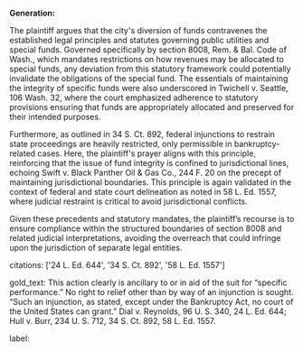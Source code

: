 **Generation:**

The plaintiff argues that the city's diversion of funds contravenes the established legal principles and statutes governing public utilities and special funds. Governed specifically by section 8008, Rem. & Bal. Code of Wash., which mandates restrictions on how revenues may be allocated to special funds, any deviation from this statutory framework could potentially invalidate the obligations of the special fund. The essentials of maintaining the integrity of specific funds were also underscored in Twichell v. Seattle, 106 Wash. 32, where the court emphasized adherence to statutory provisions ensuring that funds are appropriately allocated and preserved for their intended purposes.

Furthermore, as outlined in 34 S. Ct. 892, federal injunctions to restrain state proceedings are heavily restricted, only permissible in bankruptcy-related cases. Here, the plaintiff's prayer aligns with this principle, reinforcing that the issue of fund integrity is confined to jurisdictional lines, echoing Swift v. Black Panther Oil & Gas Co., 244 F. 20 on the precept of maintaining jurisdictional boundaries. This principle is again validated in the context of federal and state court delineation as noted in 58 L. Ed. 1557, where judicial restraint is critical to avoid jurisdictional conflicts.

Given these precedents and statutory mandates, the plaintiff’s recourse is to ensure compliance within the structured boundaries of section 8008 and related judicial interpretations, avoiding the overreach that could infringe upon the jurisdiction of separate legal entities.

citations: ['24 L. Ed. 644', '34 S. Ct. 892', '58 L. Ed. 1557']

gold_text: This action clearly is ancillary to or in aid of the suit for “specific performance.” No right to relief other than by way of an injunction is sought. “Such an injunction, as stated, except under the Bankruptcy Act, no court of the United States can grant.” Dial v. Reynolds, 96 U. S. 340, 24 L. Ed. 644; Hull v. Burr, 234 U. S. 712, 34 S. Ct. 892, 58 L. Ed. 1557.

label: 